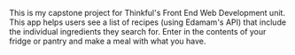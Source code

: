This is my capstone project for Thinkful's Front End Web Development unit. This app helps users see a list of recipes (using Edamam's API) that include the individual ingredients they search for. Enter in the contents of your fridge or pantry and make a meal with what you have.

